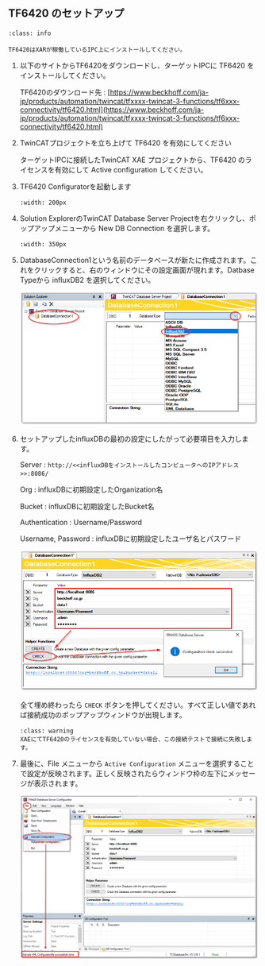 ## TF6420 のセットアップ

```{admonition} 注意
:class: info

TF6420はXARが稼働しているIPC上にインストールしてください。
```


1. 以下のサイトからTF6420をダウンロードし、ターゲットIPCに TF6420 をインストールしてください。

    TF6420のダウンロード先
    : [https://www.beckhoff.com/ja-jp/products/automation/twincat/tfxxxx-twincat-3-functions/tf6xxx-connectivity/tf6420.html](https://www.beckhoff.com/ja-jp/products/automation/twincat/tfxxxx-twincat-3-functions/tf6xxx-connectivity/tf6420.html)



2. TwinCATプロジェクトを立ち上げて TF6420 を有効にしてください

    ターゲットIPCに接続したTwinCAT XAE プロジェクトから、TF6420 のライセンスを有効にして Active configuration してください。

3. TF6420 Configuratorを起動します

    ```{image} assets/2023-02-19-15-45-14.png
    :width: 200px
    ```

4. Solution ExplorerのTwinCAT Database Server Projectを右クリックし、ポップアップメニューから New DB Connection を選択します。

    ```{image} assets/2023-02-19-16-06-01.png
    :width: 350px
    ```

5. DatabaseConnection1という名前のデータベースが新たに作成されます。これをクリックすると、右のウィンドウにその設定画面が現れます。Datbase Typeから influxDB2 を選択してください。

    ![](assets/2023-02-19-16-07-45.png)

6. セットアップしたinfluxDBの最初の設定にしたがって必要項目を入力します。

    Server
    : `http://<<influxDBをインストールしたコンピュータへのIPアドレス>>:8086/`

    Org
    : influxDBに初期設定したOrganization名

    Bucket
    : influxDBに初期設定したBucket名

    Authentication
    : Username/Password

    Username, Password
    : influxDBに初期設定したユーザ名とパスワード

   ![](assets/2023-02-19-16-08-55.png)

   全て埋め終わったら `CHECK` ボタンを押してください。すべて正しい値であれば接続成功のポップアップウィンドウが出現します。

   ```{admonition} 注意
   :class: warning
   XAEにてTF6420のライセンスを有効していない場合、この接続テストで接続に失敗します。
   ```

7. 最後に、File メニューから `Active Configuration` メニューを選択することで設定が反映されます。正しく反映されたらウィンドウ枠の左下にメッセージが表示されます。

    ![](assets/2023-02-19-16-22-58.png)